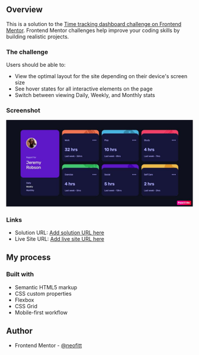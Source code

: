 ## Overview
This is a solution to the [Time tracking dashboard challenge on Frontend Mentor](https://www.frontendmentor.io/challenges/time-tracking-dashboard-UIQ7167Jw). Frontend Mentor challenges help improve your coding skills by building realistic projects. 

### The challenge

Users should be able to:

- View the optimal layout for the site depending on their device's screen size
- See hover states for all interactive elements on the page
- Switch between viewing Daily, Weekly, and Monthly stats

### Screenshot

![ScreenShot](./images/screenshot.jpg)


### Links

- Solution URL: [Add solution URL here](https://your-solution-url.com)
- Live Site URL: [Add live site URL here](https://your-live-site-url.com)

## My process

### Built with

- Semantic HTML5 markup
- CSS custom properties
- Flexbox
- CSS Grid
- Mobile-first workflow


## Author
- Frontend Mentor - [@neofitt](https://www.frontendmentor.io/profile/@neofitt)
